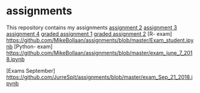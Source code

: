 # assignments
This repository contains my assignments
[assignment 2](https://github.com/JurreSpit/assignments/blob/master/assignment2.ipynb)
[assignment 3](https://github.com/JurreSpit/assignments/blob/master/assignment3%20(1).ipynb)
[assignment 4](https://github.com/JurreSpit/assignments/blob/master/assignment4.ipynb)
[graded assignment 1](https://github.com/JurreSpit/assignments/blob/master/Graded_assignment1.ipynb)
[graded assignment 2](https://github.com/JurreSpit/assignments/blob/master/http/localhost-8888/notebooks/Downloads/Graded_assignment_2.ipynb)
[R- exam] https://github.com/MikeBollaan/assignments/blob/master/Exam_student.ipynb
[Python- exam] https://github.com/MikeBollaan/assignments/blob/master/exam_june_7_2018.ipynb

[Exams September] https://github.com/JurreSpit/assignments/blob/master/exam_Sep_21_2018.ipynb
